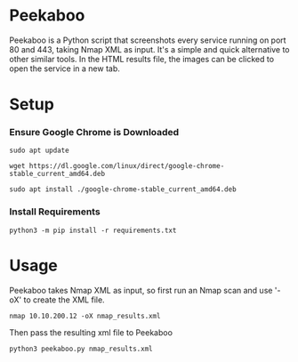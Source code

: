 # Peekaboo

Peekaboo is a Python script that screenshots every service running on port 80 and 443, taking Nmap XML as input. It's a simple and quick alternative to other similar tools. In the HTML results file, the images can be clicked to open the service in a new tab.

# Setup
### Ensure Google Chrome is Downloaded
```
sudo apt update
```
```
wget https://dl.google.com/linux/direct/google-chrome-stable_current_amd64.deb
```
```
sudo apt install ./google-chrome-stable_current_amd64.deb
```
### Install Requirements
```
python3 -m pip install -r requirements.txt
```

# Usage
Peekaboo takes Nmap XML as input, so first run an Nmap scan and use '-oX' to create the XML file.
```
nmap 10.10.200.12 -oX nmap_results.xml
```
Then pass the resulting xml file to Peekaboo
```
python3 peekaboo.py nmap_results.xml
```
